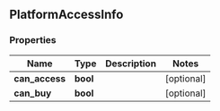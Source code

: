 ## PlatformAccessInfo

### Properties
Name | Type | Description | Notes
------------ | ------------- | ------------- | -------------
**can_access** | **bool** |  | [optional] 
**can_buy** | **bool** |  | [optional] 


